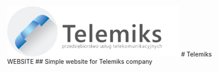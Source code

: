 <img alt="Logo" src="https://github.com/r-daroch/Telemiks/blob/master/logos/logo_telemiks2_small.jpg" width="400">
# Telemiks WEBSITE
## Simple website for Telemiks company
